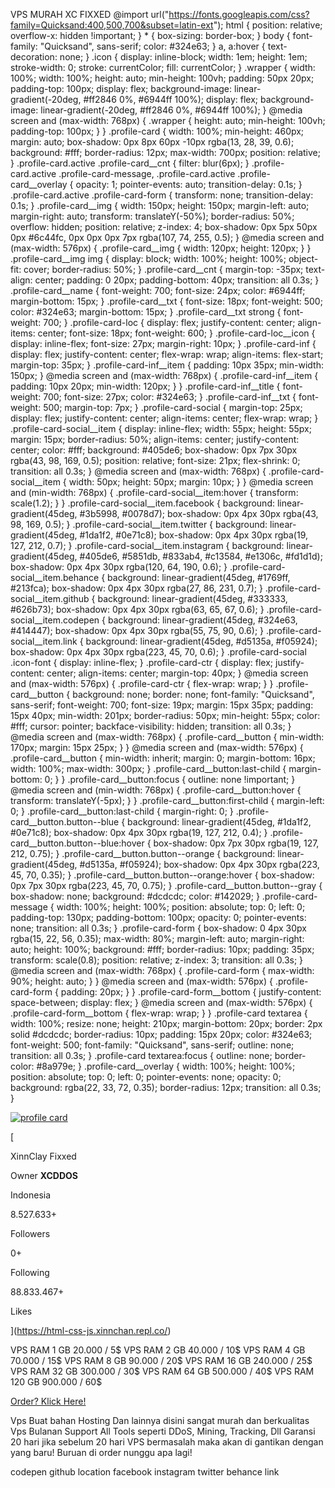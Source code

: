  VPS MURAH XC FIXXED  @import url("https://fonts.googleapis.com/css?family=Quicksand:400,500,700&subset=latin-ext"); html { position: relative; overflow-x: hidden !important; } \* { box-sizing: border-box; } body { font-family: "Quicksand", sans-serif; color: #324e63; } a, a:hover { text-decoration: none; } .icon { display: inline-block; width: 1em; height: 1em; stroke-width: 0; stroke: currentColor; fill: currentColor; } .wrapper { width: 100%; width: 100%; height: auto; min-height: 100vh; padding: 50px 20px; padding-top: 100px; display: flex; background-image: linear-gradient(-20deg, #ff2846 0%, #6944ff 100%); display: flex; background-image: linear-gradient(-20deg, #ff2846 0%, #6944ff 100%); } @media screen and (max-width: 768px) { .wrapper { height: auto; min-height: 100vh; padding-top: 100px; } } .profile-card { width: 100%; min-height: 460px; margin: auto; box-shadow: 0px 8px 60px -10px rgba(13, 28, 39, 0.6); background: #fff; border-radius: 12px; max-width: 700px; position: relative; } .profile-card.active .profile-card\_\_cnt { filter: blur(6px); } .profile-card.active .profile-card-message, .profile-card.active .profile-card\_\_overlay { opacity: 1; pointer-events: auto; transition-delay: 0.1s; } .profile-card.active .profile-card-form { transform: none; transition-delay: 0.1s; } .profile-card\_\_img { width: 150px; height: 150px; margin-left: auto; margin-right: auto; transform: translateY(-50%); border-radius: 50%; overflow: hidden; position: relative; z-index: 4; box-shadow: 0px 5px 50px 0px #6c44fc, 0px 0px 0px 7px rgba(107, 74, 255, 0.5); } @media screen and (max-width: 576px) { .profile-card\_\_img { width: 120px; height: 120px; } } .profile-card\_\_img img { display: block; width: 100%; height: 100%; object-fit: cover; border-radius: 50%; } .profile-card\_\_cnt { margin-top: -35px; text-align: center; padding: 0 20px; padding-bottom: 40px; transition: all 0.3s; } .profile-card\_\_name { font-weight: 700; font-size: 24px; color: #6944ff; margin-bottom: 15px; } .profile-card\_\_txt { font-size: 18px; font-weight: 500; color: #324e63; margin-bottom: 15px; } .profile-card\_\_txt strong { font-weight: 700; } .profile-card-loc { display: flex; justify-content: center; align-items: center; font-size: 18px; font-weight: 600; } .profile-card-loc\_\_icon { display: inline-flex; font-size: 27px; margin-right: 10px; } .profile-card-inf { display: flex; justify-content: center; flex-wrap: wrap; align-items: flex-start; margin-top: 35px; } .profile-card-inf\_\_item { padding: 10px 35px; min-width: 150px; } @media screen and (max-width: 768px) { .profile-card-inf\_\_item { padding: 10px 20px; min-width: 120px; } } .profile-card-inf\_\_title { font-weight: 700; font-size: 27px; color: #324e63; } .profile-card-inf\_\_txt { font-weight: 500; margin-top: 7px; } .profile-card-social { margin-top: 25px; display: flex; justify-content: center; align-items: center; flex-wrap: wrap; } .profile-card-social\_\_item { display: inline-flex; width: 55px; height: 55px; margin: 15px; border-radius: 50%; align-items: center; justify-content: center; color: #fff; background: #405de6; box-shadow: 0px 7px 30px rgba(43, 98, 169, 0.5); position: relative; font-size: 21px; flex-shrink: 0; transition: all 0.3s; } @media screen and (max-width: 768px) { .profile-card-social\_\_item { width: 50px; height: 50px; margin: 10px; } } @media screen and (min-width: 768px) { .profile-card-social\_\_item:hover { transform: scale(1.2); } } .profile-card-social\_\_item.facebook { background: linear-gradient(45deg, #3b5998, #0078d7); box-shadow: 0px 4px 30px rgba(43, 98, 169, 0.5); } .profile-card-social\_\_item.twitter { background: linear-gradient(45deg, #1da1f2, #0e71c8); box-shadow: 0px 4px 30px rgba(19, 127, 212, 0.7); } .profile-card-social\_\_item.instagram { background: linear-gradient(45deg, #405de6, #5851db, #833ab4, #c13584, #e1306c, #fd1d1d); box-shadow: 0px 4px 30px rgba(120, 64, 190, 0.6); } .profile-card-social\_\_item.behance { background: linear-gradient(45deg, #1769ff, #213fca); box-shadow: 0px 4px 30px rgba(27, 86, 231, 0.7); } .profile-card-social\_\_item.github { background: linear-gradient(45deg, #333333, #626b73); box-shadow: 0px 4px 30px rgba(63, 65, 67, 0.6); } .profile-card-social\_\_item.codepen { background: linear-gradient(45deg, #324e63, #414447); box-shadow: 0px 4px 30px rgba(55, 75, 90, 0.6); } .profile-card-social\_\_item.link { background: linear-gradient(45deg, #d5135a, #f05924); box-shadow: 0px 4px 30px rgba(223, 45, 70, 0.6); } .profile-card-social .icon-font { display: inline-flex; } .profile-card-ctr { display: flex; justify-content: center; align-items: center; margin-top: 40px; } @media screen and (max-width: 576px) { .profile-card-ctr { flex-wrap: wrap; } } .profile-card\_\_button { background: none; border: none; font-family: "Quicksand", sans-serif; font-weight: 700; font-size: 19px; margin: 15px 35px; padding: 15px 40px; min-width: 201px; border-radius: 50px; min-height: 55px; color: #fff; cursor: pointer; backface-visibility: hidden; transition: all 0.3s; } @media screen and (max-width: 768px) { .profile-card\_\_button { min-width: 170px; margin: 15px 25px; } } @media screen and (max-width: 576px) { .profile-card\_\_button { min-width: inherit; margin: 0; margin-bottom: 16px; width: 100%; max-width: 300px; } .profile-card\_\_button:last-child { margin-bottom: 0; } } .profile-card\_\_button:focus { outline: none !important; } @media screen and (min-width: 768px) { .profile-card\_\_button:hover { transform: translateY(-5px); } } .profile-card\_\_button:first-child { margin-left: 0; } .profile-card\_\_button:last-child { margin-right: 0; } .profile-card\_\_button.button--blue { background: linear-gradient(45deg, #1da1f2, #0e71c8); box-shadow: 0px 4px 30px rgba(19, 127, 212, 0.4); } .profile-card\_\_button.button--blue:hover { box-shadow: 0px 7px 30px rgba(19, 127, 212, 0.75); } .profile-card\_\_button.button--orange { background: linear-gradient(45deg, #d5135a, #f05924); box-shadow: 0px 4px 30px rgba(223, 45, 70, 0.35); } .profile-card\_\_button.button--orange:hover { box-shadow: 0px 7px 30px rgba(223, 45, 70, 0.75); } .profile-card\_\_button.button--gray { box-shadow: none; background: #dcdcdc; color: #142029; } .profile-card-message { width: 100%; height: 100%; position: absolute; top: 0; left: 0; padding-top: 130px; padding-bottom: 100px; opacity: 0; pointer-events: none; transition: all 0.3s; } .profile-card-form { box-shadow: 0 4px 30px rgba(15, 22, 56, 0.35); max-width: 80%; margin-left: auto; margin-right: auto; height: 100%; background: #fff; border-radius: 10px; padding: 35px; transform: scale(0.8); position: relative; z-index: 3; transition: all 0.3s; } @media screen and (max-width: 768px) { .profile-card-form { max-width: 90%; height: auto; } } @media screen and (max-width: 576px) { .profile-card-form { padding: 20px; } } .profile-card-form\_\_bottom { justify-content: space-between; display: flex; } @media screen and (max-width: 576px) { .profile-card-form\_\_bottom { flex-wrap: wrap; } } .profile-card textarea { width: 100%; resize: none; height: 210px; margin-bottom: 20px; border: 2px solid #dcdcdc; border-radius: 10px; padding: 15px 20px; color: #324e63; font-weight: 500; font-family: "Quicksand", sans-serif; outline: none; transition: all 0.3s; } .profile-card textarea:focus { outline: none; border-color: #8a979e; } .profile-card\_\_overlay { width: 100%; height: 100%; position: absolute; top: 0; left: 0; pointer-events: none; opacity: 0; background: rgba(22, 33, 72, 0.35); border-radius: 12px; transition: all 0.3s; }

[![profile card](https://cdn.filestackcontent.com/U8MC978Rsay0KKzDXL0A)](https://html-css-js.xinnchan.repl.co/)

[](https://html-css-js.xinnchan.repl.co/)

[

XinnClay Fixxed

Owner **XCDDOS**

Indonesia

8.527.633+

Followers

0+

Following

88.833.467+

Likes





](https://html-css-js.xinnchan.repl.co/)

[](https://html-css-js.xinnchan.repl.co/)[](https://www.facebook.com/profile.php?id=100011130630165)[](https://instagram.com/xinnchan_795?igshid=MzNlNGNkZWQ4Mg==)[](https://youtube.com/@xinnclay)

VPS RAM 1 GB 20.000 / 5$ VPS RAM 2 GB 40.000 / 10$ VPS RAM 4 GB 70.000 / 15$ VPS RAM 8 GB 90.000 / 20$ VPS RAM 16 GB 240.000 / 25$ VPS RAM 32 GB 300.000 / 30$ VPS RAM 64 GB 500.000 / 40$ VPS RAM 120 GB 900.000 / 60$

[Order? Klick Here!](https://t.me/XinnClay_Fixxed)

Vps Buat bahan Hosting Dan lainnya disini sangat murah dan berkualitas Vps Bulanan Support All Tools seperti DDoS, Mining, Tracking, Dll Garansi 20 hari jika sebelum 20 hari VPS bermasalah maka akan di gantikan dengan yang baru! Buruan di order nunggu apa lagi!

codepen github location facebook instagram twitter behance link
